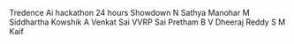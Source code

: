 Tredence Ai hackathon 24 hours Showdown
N Sathya Manohar
M Siddhartha Kowshik
A Venkat Sai
VVRP Sai Pretham
B V Dheeraj Reddy
S M Kaif
